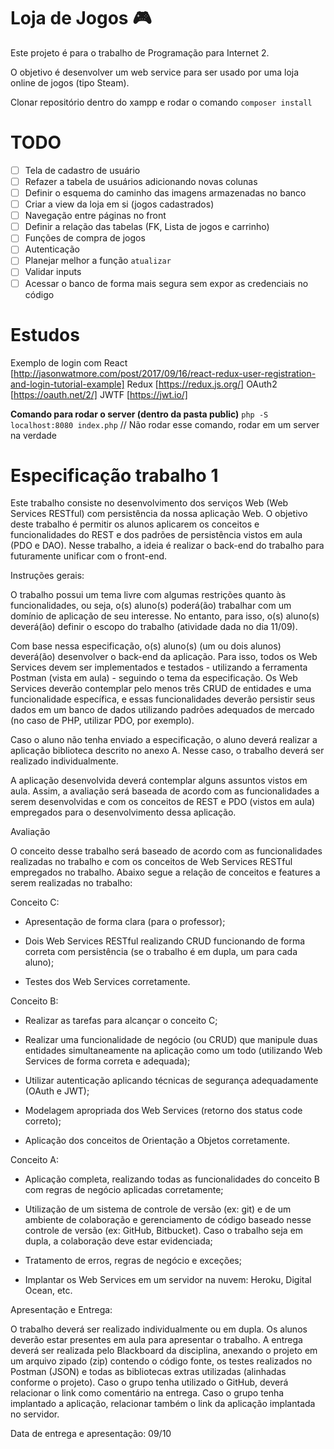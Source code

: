 # Loja de Jogos :video_game:
Este projeto é para o trabalho de Programação para Internet 2.

O objetivo é desenvolver um web service para ser usado por uma loja online de jogos (tipo Steam).

Clonar repositório dentro do xampp e rodar o comando `composer install`

# TODO

- [ ] Tela de cadastro de usuário
- [ ] Refazer a tabela de usuários adicionando novas colunas
- [ ] Definir o esquema do caminho das imagens armazenadas no banco
- [ ] Criar a view da loja em si (jogos cadastrados)
- [ ] Navegação entre páginas no front
- [ ] Definir a relação das tabelas (FK, Lista de jogos e carrinho)
- [ ] Funções de compra de jogos
- [ ] Autenticação
- [ ] Planejar melhor a função `atualizar`
- [ ] Validar inputs
- [ ] Acessar o banco de forma mais segura sem expor as credenciais no código

# Estudos

Exemplo de login com React [http://jasonwatmore.com/post/2017/09/16/react-redux-user-registration-and-login-tutorial-example]
Redux [https://redux.js.org/]
OAuth2 [https://oauth.net/2/]
JWTF [https://jwt.io/]

**Comando para rodar o server (dentro da pasta public)**
`php -S localhost:8080 index.php` // Não rodar esse comando, rodar em um server na verdade

# Especificação trabalho 1
Este trabalho consiste no desenvolvimento dos serviços Web (Web Services RESTful) com persistência da nossa aplicação Web. O objetivo deste trabalho é permitir os alunos aplicarem os conceitos e funcionalidades do REST e dos padrões de persistência vistos em aula (PDO e DAO). Nesse trabalho, a ideia é realizar o back-end do trabalho para futuramente unificar com o front-end.

Instruções gerais:

O trabalho possui um tema livre com algumas restrições quanto às funcionalidades, ou seja, o(s) aluno(s) poderá(ão) trabalhar com um domínio de aplicação de seu interesse. No entanto, para isso, o(s) aluno(s) deverá(ão) definir o escopo do trabalho (atividade dada no dia 11/09).

Com base nessa especificação, o(s) aluno(s) (um ou dois alunos) deverá(ão) desenvolver o back-end da aplicação. Para isso, todos os Web Services devem ser implementados e testados - utilizando a ferramenta Postman (vista em aula) - seguindo o tema da especificação. Os Web Services deverão contemplar pelo menos três CRUD de entidades e uma funcionalidade específica, e essas funcionalidades deverão persistir seus dados em um banco de dados utilizando padrões adequados de mercado (no caso de PHP, utilizar PDO, por exemplo).

Caso o aluno não tenha enviado a especificação, o aluno deverá realizar a aplicação biblioteca descrito no anexo A. Nesse caso, o trabalho deverá ser realizado individualmente.

A aplicação desenvolvida deverá contemplar alguns assuntos vistos em aula. Assim, a avaliação será baseada de acordo com as funcionalidades a serem desenvolvidas e com os conceitos de REST e PDO (vistos em aula) empregados para o desenvolvimento dessa aplicação.

Avaliação

O conceito desse trabalho será baseado de acordo com as funcionalidades realizadas no trabalho e com os conceitos de Web Services RESTful empregados no trabalho. Abaixo segue a relação de conceitos e features a serem realizadas no trabalho:

Conceito C:

- Apresentação de forma clara (para o professor);

- Dois Web Services RESTful realizando CRUD funcionando de forma correta com persistência (se o trabalho é em dupla, um para cada aluno);

- Testes dos Web Services corretamente.

Conceito B:

- Realizar as tarefas para alcançar o conceito C;

- Realizar uma funcionalidade de negócio (ou CRUD) que manipule duas entidades simultaneamente na aplicação como um todo (utilizando Web Services de forma correta e adequada);

- Utilizar autenticação aplicando técnicas de segurança adequadamente (OAuth e JWT);

- Modelagem apropriada dos Web Services (retorno dos status code correto);

- Aplicação dos conceitos de Orientação a Objetos corretamente.

Conceito A:

- Aplicação completa, realizando todas as funcionalidades do conceito B com regras de negócio aplicadas corretamente;

- Utilização de um sistema de controle de versão (ex: git) e de um ambiente de colaboração e gerenciamento de código baseado nesse controle de versão (ex: GitHub, Bitbucket). Caso o trabalho seja em dupla, a colaboração deve estar evidenciada;

- Tratamento de erros, regras de negócio e exceções;

- Implantar os Web Services em um servidor na nuvem: Heroku, Digital Ocean, etc.

Apresentação e Entrega:

O trabalho deverá ser realizado individualmente ou em dupla. Os alunos deverão estar presentes em aula para apresentar o trabalho. A entrega deverá ser realizada pelo Blackboard da disciplina, anexando o projeto em um arquivo zipado (zip) contendo o código fonte, os testes realizados no Postman (JSON) e todas as bibliotecas extras utilizadas (alinhadas conforme o projeto). Caso o grupo tenha utilizado o GitHub, deverá relacionar o link como comentário na entrega. Caso o grupo tenha implantado a aplicação, relacionar também o link da aplicação implantada no servidor.

Data de entrega e apresentação: 09/10
